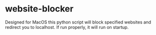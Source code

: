 # website-blocker
Designed for MacOS this python script will block specified websites and redirect you to localhost. If run properly, it will run on startup.

